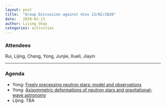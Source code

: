 ```yaml
---
layout: post
title:  "Group Discussion against nCov 13/02/2020"
date:   2020-02-13
author: Lijing Shao
categories: activities
---
```



### Attendees

Rui, Lijing, Chang, Yong, Junjie, Xueli, Jiayin

---

### Agenda

- Yong: [Freely precessing neutron stars: model and observations](https://arxiv.org/abs/astro-ph/0011063)
- Yong: [Axisymmetric deformations of neutron stars and gravitational-wave astronomy](https://arxiv.org/abs/2002.02555)
- Lijing: TBA
